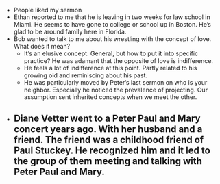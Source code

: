 - People liked my sermon
- Ethan reported to me that he is leaving in two weeks for law school in Miami. He seems to have gone to college or school up in Boston. He’s glad to be around family here in Florida.
- Bob wanted to talk to me about his wrestling with the concept of love. What does it mean?
	- It’s an elusive concept. General, but how to put it into specific practice? He was adamant that the opposite of love is indifference.
	- He feels a lot of indifference at this point. Partly related to his growing old and reminiscing about his past.
	- He was particularly moved by Peter‘s last sermon on who is your neighbor. Especially he noticed the prevalence of projecting. Our assumption sent inherited concepts when we meet the other.
- Diane Vetter went to a Peter Paul and Mary concert years ago. With her husband and a friend. The friend was a childhood friend of Paul Stuckey. He recognized him and it led to the group of them meeting and talking with Peter Paul and Mary.
	-
